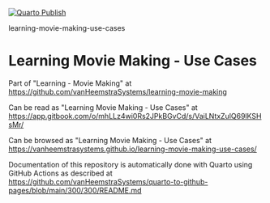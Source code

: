 [![Quarto Publish](https://github.com/vanHeemstraSystems/learning-movie-making-use-cases/actions/workflows/publish.yml/badge.svg)](https://github.com/vanHeemstraSystems/learning-movie-making-use-cases/actions/workflows/publish.yml)

learning-movie-making-use-cases
# Learning Movie Making - Use Cases

Part of "Learning - Movie Making" at https://github.com/vanHeemstraSystems/learning-movie-making

Can be read as "Learning Movie Making - Use Cases" at https://app.gitbook.com/o/mhLLz4wi0Rs2JPkBGvCd/s/VaiLNtxZulQ69lKSHsMr/

Can be browsed as "Learning Movie Making - Use Cases" at https://vanheemstrasystems.github.io/learning-movie-making-use-cases/

Documentation of this repository is automatically done with Quarto using GitHub Actions as described at https://github.com/vanHeemstraSystems/quarto-to-github-pages/blob/main/300/300/README.md


